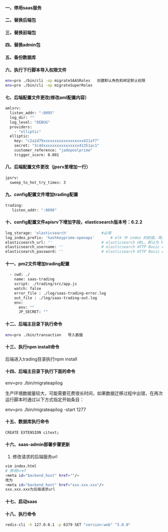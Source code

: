 #### 一、停用saas服务
#### 二、替换后端包
#### 三、替换前端包
#### 四、替换admin包
#### 五、备份数据库
#### 六、执行下行脚本导入权限文件
```bash
env=pro ./bin/cli -op migrateSAASRoles   创建默认角色和绑定默认权限
env=pro ./bin/cli -op migrateSuperRoles
```

#### 七、后端配置文件更改(修改aml配置内容）
```bash
amlsrv:
  listen_addr: ":8095"
  log_dir: ""
  log_level: "DEBUG"
  providers:
    - "elliptic"
  elliptic:
    key: "c2a1d79xxxxxxxxxxxxxxxxxx421af7"
    secret: "3c4dxxxxxxxxxxxxxxxx41351ac1"
    customer_reference: "jadepoolprime"
    trigger_score: 0.001
```
    
#### 八、后端配置文件更改（jpsrv里增加一行）
```bash
jpsrv:
  sweep_to_hot_try_times: 3
```
#### 九、config配置文件增加trading配置
```bash
trading:
   listen_addr: ":8098"
```

#### 十、config配置文件apisrv下增加字段，elasticsearch版本号：6.2.2
```bash
log_storage: 'elasticsearch'               #必填
log_index_prefix: 'hashkeyprime-openapi'       # elk 中 index 的前缀，用来区分业务
elasticsearch_url: ''                      # elasticsearch URL，默认为 http://127.0.0.1:9200
elasticsearch_username: ''                 # elasticsearch HTTP Basic Auth credentials username
elasticsearch_password: ''                 # elasticsearch HTTP Basic Auth credentials password
```
#### 十一、pm2文件增加trading配置
```bash
  - cwd: ./
    name: saas-trading
    script: ./trading/src/app.js
    watch: false
    error_file : ./log/saas-trading-error.log
    out_file : ./log/saas-trading-out.log
    env:
      env: ""
      JP_SECRET: ""
```
#### 十二、后端主目录下执行命令
```bash
env=pro ./bin/transaction   导入数据
```
####  十三、执行npm install命令
后端进入trading目录执行npm install
#### 十四、后端主目录下执行下面的命令
env=pro ./bin/migrateapilog


 生产环境数据量较大，可能需要花费很长时间，如果数据迁移过程中出错，在再次运行脚本时通过以下方式指定开始条目：

env=pro ./bin/migrateapilog -start 1277
#### 十五、数据库执行命令
```bash
CREATE EXTENSION citext;
```
 #### 十六、saas-admin部署步骤更新

1. 修改请求的后端服务url
```bash
vim index.html
# 修改href
<meta id="backend_host" href=""/>
改为
<meta id="backend_host" href="xxx.xxx.xxx"/>
xxx.xxx.xxx为后端请求url
```

#### 十七、启动saas
#### 十八、执行命令
 ```bash
 redis-cli -h 127.0.0.1 -p 6379 SET "version:web" "5.0.0"
 ```
